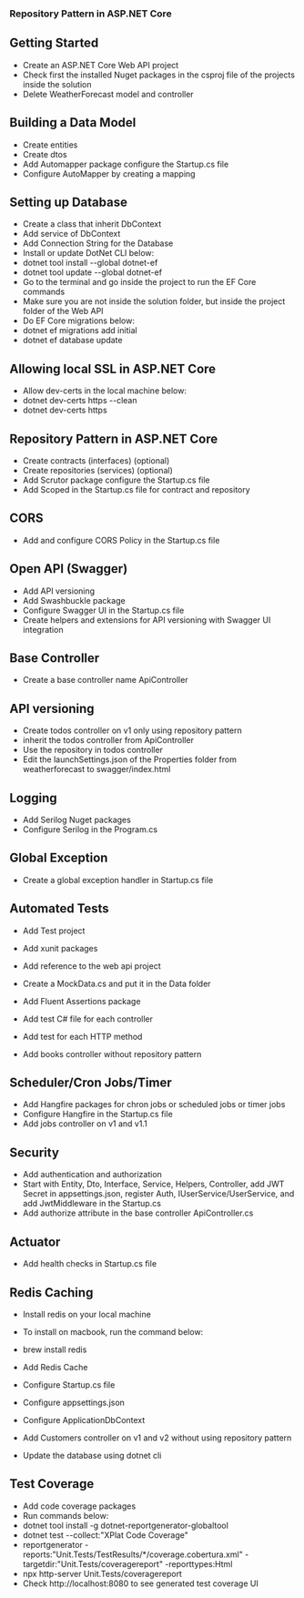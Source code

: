 ﻿### Repository Pattern in ASP.NET Core

## Getting Started
- Create an ASP.NET Core Web API project
- Check first the installed Nuget packages in the csproj file of the projects inside the solution
- Delete WeatherForecast model and controller

## Building a Data Model
- Create entities
- Create dtos
- Add Automapper package configure the Startup.cs file
- Configure AutoMapper by creating a mapping

## Setting up Database
- Create a class that inherit DbContext
- Add service of DbContext
- Add Connection String for the Database
- Install or update DotNet CLI below:
- dotnet tool install --global dotnet-ef
- dotnet tool update --global dotnet-ef
- Go to the terminal and go inside the project to run the EF Core commands
- Make sure you are not inside the solution folder, but inside the project folder of the Web API
- Do EF Core migrations below:
- dotnet ef migrations add initial
- dotnet ef database update

## Allowing local SSL in ASP.NET Core
- Allow dev-certs in the local machine below:
- dotnet dev-certs https --clean
- dotnet dev-certs https

## Repository Pattern in ASP.NET Core
- Create contracts (interfaces) (optional)
- Create repositories (services) (optional)
- Add Scrutor package configure the Startup.cs file
- Add Scoped in the Startup.cs file for contract and repository

## CORS
- Add and configure CORS Policy in the Startup.cs file

## Open API (Swagger)
- Add API versioning
- Add Swashbuckle package
- Configure Swagger UI in the Startup.cs file
- Create helpers and extensions for API versioning with Swagger UI integration

## Base Controller
- Create a base controller name ApiController

## API versioning
- Create todos controller on v1 only using repository pattern
- inherit the todos controller from ApiController
- Use the repository in todos controller
- Edit the launchSettings.json of the Properties folder from weatherforecast to swagger/index.html

## Logging
- Add Serilog Nuget packages
- Configure Serilog in the Program.cs

## Global Exception
- Create a global exception handler in Startup.cs file

## Automated Tests
- Add Test project
- Add xunit packages
- Add reference to the web api project
- Create a MockData.cs and put it in the Data folder
- Add Fluent Assertions package
- Add test C# file for each controller
- Add test for each HTTP method

- Add books controller without repository pattern

## Scheduler/Cron Jobs/Timer
- Add Hangfire packages for chron jobs or scheduled jobs or timer jobs
- Configure Hangfire in the Startup.cs file
- Add jobs controller on v1 and v1.1

## Security
- Add authentication and authorization
- Start with Entity, Dto, Interface, Service, Helpers, Controller, add JWT Secret in appsettings.json, register Auth, IUserService/UserService, and add JwtMiddleware in the Startup.cs
- Add authorize attribute in the base controller ApiController.cs

## Actuator
- Add health checks in Startup.cs file

## Redis Caching
- Install redis on your local machine
- To install on macbook, run the command below:
- brew install redis
- Add Redis Cache
- Configure Startup.cs file

- Configure appsettings.json
- Configure ApplicationDbContext
- Add Customers controller on v1 and v2 without using repository pattern
- Update the database using dotnet cli


## Test Coverage
- Add code coverage packages
- Run commands below:
- dotnet tool install -g dotnet-reportgenerator-globaltool
- dotnet test --collect:"XPlat Code Coverage"
- reportgenerator -reports:"Unit.Tests/TestResults/*/coverage.cobertura.xml" -targetdir:"Unit.Tests/coveragereport" -reporttypes:Html
- npx http-server Unit.Tests/coveragereport
- Check http://localhost:8080 to see generated test coverage UI